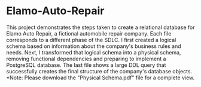 # Elamo-Auto-Repair
This project demonstrates the steps taken to create a relational database for Elamo Auto Repair, a fictional automobile repair company. Each file corresponds to a different phase of the SDLC. I first created a logical schema based on information about the company's business rules and needs. Next, I transformed that logical schema into a physical schema, removing functional dependencies and preparing to implement a PostgreSQL database. The last file shows a large DDL query that successfully creates the final structure of the company's database objects. *Note: Please download the "Physical Schema.pdf" file for a complete view.
